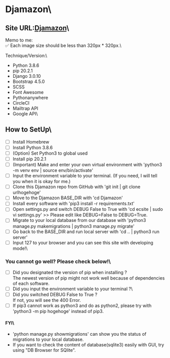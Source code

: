 # Djamazon\

## Site URL:[Djamazon](https://shinac.pythonanywhere.com/)\

Memo to me:\
✅ Each image size should be less than 320px \* 320px.\

Technique/Version:\

- Python 3.8.6
- pip 20.2.1
- Django 3.0.10
- Bootstrap 4.5.0
- SCSS
- Font Awesome
- Pythonanywhere
- CircleCI
- Mailtrap API
- Google API\

## How to SetUp\

- [ ] Install Homebrew
- [ ] Install Python 3.8.6
- [ ] (Option) Set Python3 to global used
- [ ] Install pip 20.2.1
- [ ] (Important) Make and enter your own virtual environment with 'python3 -m venv env | source env/bin/activate'
- [ ] Input the environment variable to your terminal. (If you need, I will tell you when it is okay for me.)
- [ ] Clone this Djamazon repo from GitHub with 'git init | git clone urlhogehoge'
- [ ] Move to the Djamazon BASE_DIR with 'cd Djamazon'
- [ ] Install every software with 'pip3 install -r requirements.txt'
- [ ] Open settings.py and switch DEBUG False to True with 'cd ecsite | sudo vi settings.py' >> Please edit like DEBUG=False to DEBUG=True.
- [ ] Migrate to your local database from our database with 'python3 manage.py makemigrations | python3 manage.py migrate'
- [ ] Go back to the BASE_DIR and run local server with 'cd .. | python3 run server'
- [ ] Input 127 to your browser and you can see this site with developing mode!\

### You cannot go well? Please check below!\

- [ ] Did you designated the version of pip when installing ?\
       The newest version of pip might not work well because of dependencies of each software.
- [ ] Did you input the environment variable to your terminal ?\
- [ ] Did you switched DEBUG False to True ?\
       If not, you will see the 400 Error.
- [ ] If pip3 cannot work as python3 and do as python2, please try with 'python3 -m pip hogehoge' instead of pip3.

#### FYI\

- 'python manage.py showmigrations' can show you the status of migrations to your local database.
- If you want to check the content of database(sqlite3) easily with GUI, try using "DB Browser for SQlite".
